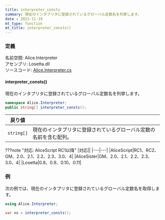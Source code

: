 ```yaml
---
title: interpreter_consts
summary: 現在のインタプリタに登録されているグローバル定数名を列挙します。
date : 2021-11-19
mt_type: function
mt_title: interpreter_consts()
---
```


### 定義
名前空間: Alice.Interpreter<br/>
アセンブリ: Losetta.dll<br/>
ソースコード: [Alice.Interpreter.cs](https://github.com/WSOFT-Project/Losetta/blob/master/Losetta/NameSpaces/Alice.Interpreter.cs)

#### interpreter_consts()

現在のインタプリタに登録されているグローバル定数名を列挙します。

```cs title="AliceScript"
namespace Alice.Interpreter;
public string[] interpreter_consts();
```

|戻り値| |
|-|-|
|`string[]`|現在のインタプリタに登録されているグローバル定数の名前を含む配列。|

???note "対応: AliceScript RC1以降"
    |対応||
    |---|---|
    |AliceScript|RC1、RC2、GM、2.0、2.1、2.2、2.3、3.0、4|
    |AliceSister|GM、2.0、2.1、2.2、2.3、3.0、4|
    |Losetta|0.8、0.9、0.10、0.11|

### 例
次の例では、現在のインタプリタに登録されているグローバル定数名を取得します。

```cs title="AliceScript"
using Alice.Interpreter;

var ns = interpreter_consts();
```